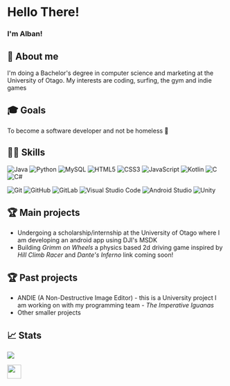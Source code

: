 <!-- Comments
- Markdown cheatsheet
  https://github.com/adam-p/markdown-here/wiki/Markdown-Cheatsheet 

- Bunch of README templates, but don't go too crazy
  https://github.com/durgeshsamariya/awesome-github-profile-readme-templates/tree/master/templates
-->

# Hello There!

### I'm Alban! 

## 🌱 About me
I'm doing a Bachelor's degree in computer science and marketing at the University of Otago. My interests are coding, surfing, the gym and indie games

## 🎓 Goals 
To become a software developer and not be homeless 🫡

## 🧑‍💻 Skills

<!-- You can find a bunch of badges here https://github.com/Ileriayo/markdown-badges#-frameworks-platforms-and-libraries -->
    
   ![Java](https://img.shields.io/badge/java-%23ED8B00.svg?style=for-the-badge&logo=openjdk&logoColor=white)
   ![Python](https://img.shields.io/badge/Python%20-%2314354C.svg?style=for-the-badge&logo=python&logoColor=white) 
   ![MySQL](https://img.shields.io/badge/mysql-4479A1.svg?style=for-the-badge&logo=mysql&logoColor=white)
   ![HTML5](https://img.shields.io/badge/HTML5%20-%23E34F26.svg?style=for-the-badge&logo=html5&logoColor=white)
   ![CSS3](https://img.shields.io/badge/CSS%20-%231572B6.svg?style=for-the-badge&logo=css3&logoColor=white)
   ![JavaScript](https://img.shields.io/badge/javascript-%23323330.svg?style=for-the-badge&logo=javascript&logoColor=%23F7DF1E)
   ![Kotlin](https://img.shields.io/badge/kotlin-%237F52FF.svg?style=for-the-badge&logo=kotlin&logoColor=white)
   ![C](https://img.shields.io/badge/c-%2300599C.svg?style=for-the-badge&logo=c&logoColor=white)
   ![C#](https://img.shields.io/badge/c%23-%23239120.svg?style=for-the-badge&logo=csharp&logoColor=white)
   
   ![Git](https://img.shields.io/badge/git-%23F05033.svg?style=for-the-badge&logo=git&logoColor=white)
   ![GitHub](https://img.shields.io/badge/github-%23121011.svg?style=for-the-badge&logo=github&logoColor=white)
   ![GitLab](https://img.shields.io/badge/gitlab-%23181717.svg?style=for-the-badge&logo=gitlab&logoColor=white)
   ![Visual Studio Code](https://img.shields.io/badge/Visual%20Studio%20Code-0078d7.svg?style=for-the-badge&logo=visual-studio-code&logoColor=white)
   ![Android Studio](https://img.shields.io/badge/android%20studio-346ac1?style=for-the-badge&logo=android%20studio&logoColor=white)
   ![Unity](https://img.shields.io/badge/unity-%23000000.svg?style=for-the-badge&logo=unity&logoColor=white)
   <!--![Linux](https://img.shields.io/badge/Linux-FCC624?style=for-the-badge&logo=linux&logoColor=black) -->
   <!--![C++](https://img.shields.io/badge/C++%20-%2300599C.svg?style=for-the-badge&logo=c%2B%2B&logoColor=white)-->
   <!--![React](https://img.shields.io/badge/react-%2320232a.svg?style=for-the-badge&logo=react&logoColor=%2361DAFB)-->
   <!--![AWS](https://img.shields.io/badge/AWS-%23FF9900.svg?style=for-the-badge&logo=amazon-aws&logoColor=white) -->

## 🏆 Main projects
- Undergoing a scholarship/internship at the University of Otago where I am developing an android app using DJI's MSDK
- Building *Grimm on Wheels* a physics based 2d driving game inspired by *Hill Climb Racer* and *Dante's Inferno* link coming soon!

## 🏆 Past projects
- ANDIE (A Non-Destructive Image Editor) - this is a University project I am working on with my programming team - *The Imperative Iguanas*
- Other smaller projects

## 📈 Stats 
<!-- info on this plugin: https://github.com/anuraghazra/github-readme-stats#readme -->
![](https://github-readme-stats.vercel.app/api?username=albanribet&count_private=true&show_icons=true&theme=github_dark&hide=contribs)

<a href = 'https://www.linkedin.com/in/alban-ribet-6274a72b7'> <img width = '32px' align= 'center' src="https://raw.githubusercontent.com/rahulbanerjee26/githubAboutMeGenerator/main/icons/linked-in-alt.svg"/></a>
